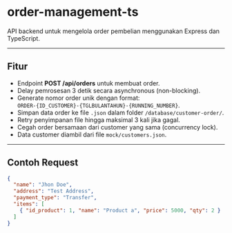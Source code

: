 # order-management-ts

API backend untuk mengelola order pembelian menggunakan Express dan TypeScript.

---

## Fitur

- Endpoint **POST /api/orders** untuk membuat order.
- Delay pemrosesan 3 detik secara asynchronous (non-blocking).
- Generate nomor order unik dengan format:  
  `ORDER-{ID_CUSTOMER}-{TGLBULANTAHUN}-{RUNNING_NUMBER}`.
- Simpan data order ke file `.json` dalam folder `/database/customer-order/`.
- Retry penyimpanan file hingga maksimal 3 kali jika gagal.
- Cegah order bersamaan dari customer yang sama (concurrency lock).
- Data customer diambil dari file `mock/customers.json`.

---

## Contoh Request

```json
{
  "name": "Jhon Doe",
  "address": "Test Address",
  "payment_type": "Transfer",
  "items": [
    { "id_product": 1, "name": "Product a", "price": 5000, "qty": 2 }
  ]
}

